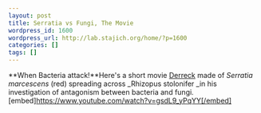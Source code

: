 ```yaml
---
layout: post
title: Serratia vs Fungi, The Movie
wordpress_id: 1600
wordpress_url: http://lab.stajich.org/home/?p=1600
categories: []
tags: []
---
```

**When Bacteria attack!**Here's a short movie [Derreck](http://lab.stajich.org/home/people/derreck-carter-house/) made of _Serratia marcescens_ (red) spreading across _Rhizopus stolonifer _in his investigation of antagonism between bacteria and fungi.[embed]https://www.youtube.com/watch?v=gsdL9_yPqYY[/embed]
